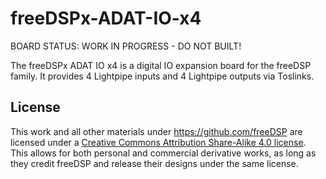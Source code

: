 # freeDSPx-ADAT-IO-x4

BOARD STATUS: WORK IN PROGRESS - DO NOT BUILT!

The freeDSPx ADAT IO x4 is a digital IO expansion board for the freeDSP family. 
It provides 4 Lightpipe inputs and 4 Lightpipe outputs via Toslinks.

## License

This work and all other materials under https://github.com/freeDSP are licensed under a <a rel="license" href="http://creativecommons.org/licenses/by-sa/4.0/legalcode">Creative Commons Attribution Share-Alike 4.0 license</a>. This allows for both personal and commercial derivative works, as long as they credit freeDSP and release their designs under the same license.
